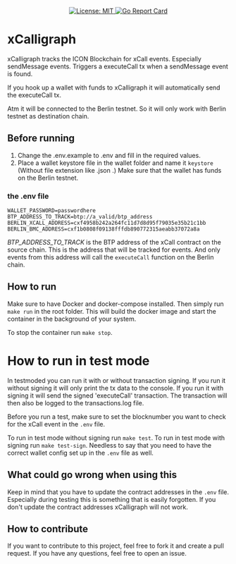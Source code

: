 
<p align="center">
  <a href="./LICENSE">
    <img src="https://img.shields.io/badge/License-MIT-blue.svg" alt="License: MIT">
  </a>

  <!-- make one for go ref stuff -->
  <a href="https://goreportcard.com/report/github.com/onyxgrid/xCalligraph">
    <img src="https://goreportcard.com/badge/github.com/onyxgrid/xCalligraph" alt="Go Report Card">
  </a>
</p>

# xCalligraph

xCalligraph tracks the ICON Blockchain for xCall events. Especially sendMessage events. Triggers a executeCall tx when a sendMessage event is found.

If you hook up a wallet with funds to xCalligraph it will automatically send the executeCall tx.

Atm it will be connected to the Berlin testnet. So it will only work with Berlin testnet as destination chain.

## Before running
1. Change the .env.example to .env and fill in the required values.
2. Place a wallet keystore file in the wallet folder and name it `keystore` (Without file extension like .json .) Make sure that the wallet has funds on the Berlin testnet.

### the .env file
```
WALLET_PASSWORD=passwordhere
BTP_ADDRESS_TO_TRACK=btp://a_valid/btp_address
BERLIN_XCALL_ADDRESS=cxf4958b242a264fc11d7d8d95f79035e35b21c1bb
BERLIN_BMC_ADDRESS=cxf1b0808f09138fffdb890772315aeabb37072a8a
```

_BTP_ADDRESS_TO_TRACK_ is the BTP address of the xCall contract on the source chain. This is the address that will be tracked for events. And only events from this address will call the `executeCall` function on the Berlin chain.

## How to run
Make sure to have Docker and docker-compose installed. Then simply run `make run` in the root folder. This will build the docker image and start the container in the background of your system. 

To stop the container run `make stop`.

# How to run in test mode
In testmoded you can run it with or without transaction signing. If you run it without signing it will only print the tx data to the console. If you run it with signing it will send the signed 'executeCall' transaction. The transaction will then also be logged to the transactions.log file.

Before you run a test, make sure to set the blocknumber you want to check for the xCall event in the `.env` file.

To run in test mode without signing run `make test`. To run in test mode with signing run `make test-sign`. Needless to say that you need to have the correct wallet config set up in the `.env` file as well.

## What could go wrong when using this
Keep in mind that you have to update the contract addresses in the `.env` file. Especially during testing this is something that is easily forgotten. If you don't update the contract addresses xCalligraph will not work.

## How to contribute
If you want to contribute to this project, feel free to fork it and create a pull request. If you have any questions, feel free to open an issue.